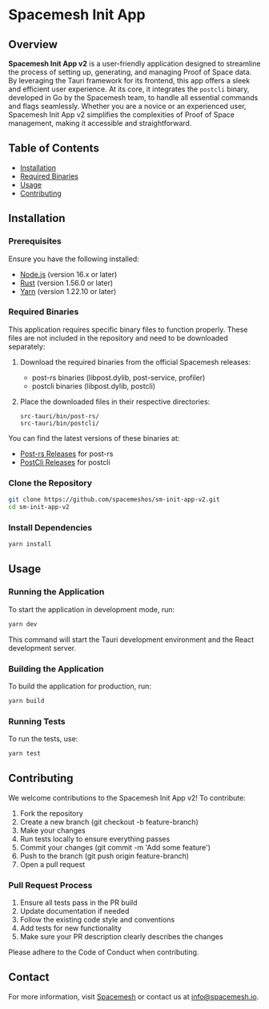 # Spacemesh Init App

## Overview

**Spacemesh Init App v2** is a user-friendly application designed to streamline the process of setting up, generating, and managing Proof of Space data\. By leveraging the Tauri framework for its frontend, this app offers a sleek and efficient user experience. At its core, it integrates the `postcli` binary, developed in Go by the Spacemesh team, to handle all essential commands and flags seamlessly. Whether you are a novice or an experienced user, Spacemesh Init App v2 simplifies the complexities of Proof of Space management, making it accessible and straightforward.

## Table of Contents

- [Installation](#installation)
- [Required Binaries](#required-binaries)
- [Usage](#usage)
- [Contributing](#contributing)

## Installation

### Prerequisites

Ensure you have the following installed:

- [Node.js](https://nodejs.org/) (version 16.x or later)
- [Rust](https://www.rust-lang.org/tools/install) (version 1.56.0 or later)
- [Yarn](https://classic.yarnpkg.com/en/docs/install) (version 1.22.10 or later)

### Required Binaries

This application requires specific binary files to function properly. These files are not included in the repository and need to be downloaded separately:

1. Download the required binaries from the official Spacemesh releases:
   - post-rs binaries (libpost.dylib, post-service, profiler)
   - postcli binaries (libpost.dylib, postcli)

2. Place the downloaded files in their respective directories:
   ```
   src-tauri/bin/post-rs/
   src-tauri/bin/postcli/
   ```

You can find the latest versions of these binaries at:
- [Post-rs Releases](https://github.com/spacemeshos/post-rs/releases) for post-rs
- [PostCli Releases](https://github.com/spacemeshos/post/releases) for postcli

### Clone the Repository

```sh
git clone https://github.com/spacemeshos/sm-init-app-v2.git
cd sm-init-app-v2
```

### Install Dependencies

```sh
yarn install
```

## Usage

### Running the Application

To start the application in development mode, run:

```sh
yarn dev
```

This command will start the Tauri development environment and the React development server.

### Building the Application

To build the application for production, run:

```sh
yarn build
```

### Running Tests

To run the tests, use:

```sh
yarn test
```

## Contributing

We welcome contributions to the Spacemesh Init App v2! To contribute:

1. Fork the repository
2. Create a new branch (git checkout -b feature-branch)
3. Make your changes
4. Run tests locally to ensure everything passes
5. Commit your changes (git commit -m 'Add some feature')
6. Push to the branch (git push origin feature-branch)
7. Open a pull request

### Pull Request Process

1. Ensure all tests pass in the PR build
2. Update documentation if needed
3. Follow the existing code style and conventions
4. Add tests for new functionality
5. Make sure your PR description clearly describes the changes

Please adhere to the Code of Conduct when contributing.

## Contact

For more information, visit [Spacemesh](https://spacemesh.io/) or contact us at [info@spacemesh.io]().
